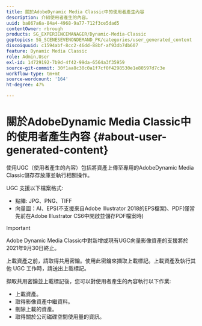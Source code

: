 ```yaml
---
title: 關於AdobeDynamic Media Classic中的使用者產生內容
description: 介紹使用者產生的內容。
uuid: ba867a6a-84a4-4968-9a77-712f3ce5dad5
contentOwner: rbrough
products: SG_EXPERIENCEMANAGER/Dynamic-Media-Classic
geptopics: SG_SCENESEVENONDEMAND_PK/categories/user_generated_content
discoiquuid: c1594abf-8cc2-46dd-88bf-af93db7db607
feature: Dynamic Media Classic
role: Admin,User
exl-id: 14729192-7b9d-4f42-99da-6564a3f35959
source-git-commit: 30f1aa8c30c0a1f7cf0f4298530e1e80597d7c3e
workflow-type: tm+mt
source-wordcount: '164'
ht-degree: 47%

---
```


# 關於AdobeDynamic Media Classic中的使用者產生內容 {#about-user-generated-content}

使用UGC（使用者產生的內容）包括將資產上傳至專用的AdobeDynamic Media Classic儲存存放庫並執行相關操作。

UGC 支援以下檔案格式:

* 點陣: JPG、PNG、TIFF
* 向量圖：AI、EPS(不支援來自Adobe Illustrator 2018的EPS檔案)、PDF(僅當先前在Adobe Illustrator CS6中開啟並儲存PDF檔案時)

>[!IMPORTANT]
>
>Adobe Dynamic Media Classic中對新增或現有UGC向量影像資產的支援將於2021年9月30日終止。

上載資產之前，請取得共用密鑰。使用此密鑰來擷取上載標記。上載資產及執行其他 UGC 工作時，請送出上載標記。

擷取共用密鑰並上載標記後，您可以對使用者產生的內容執行以下作業:

* 上載資產。
* 取得影像資產中繼資料。
* 刪除上載的資產。
* 取得關於公司磁碟空間使用量的資訊。
